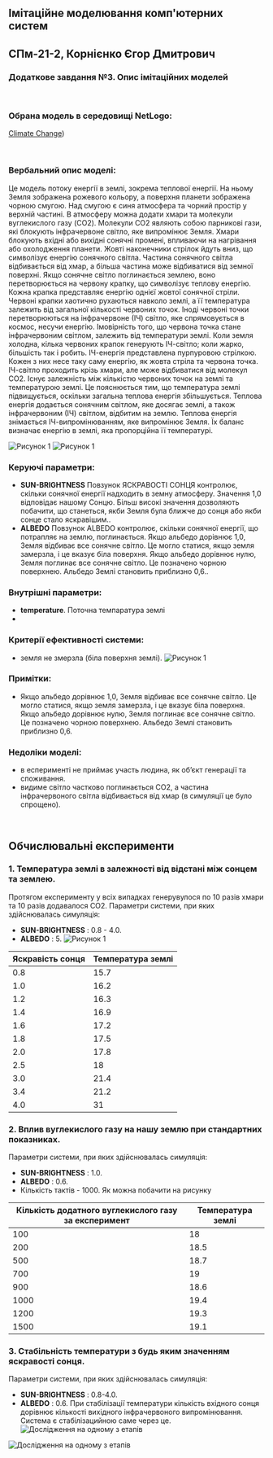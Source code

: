 ## Імітаційне моделювання комп'ютерних систем
## СПм-21-2, **Корнієнко Єгор Дмитрович**
### Додаткове завдання №**3**. Опис імітаційних моделей

<br>

### Обрана модель в середовищі NetLogo:
[Climate Change]([[http://www.netlogoweb.org/launch#http://www.netlogoweb.org/assets/modelslib/Sample%20Models/Biology/Moths.nlogo](http://www.netlogoweb.org/launch#http://www.netlogoweb.org/assets/modelslib/Sample%20Models/Earth%20Science/Climate%20Change.nlogo)]))

<br>

### Вербальний опис моделі:
Це модель потоку енергії в землі, зокрема теплової енергії. На ньому Земля зображена рожевого кольору, а поверхня планети зображена чорною смугою. Над смугою є синя атмосфера та чорний простір у верхній частині. В атмосферу можна додати хмари та молекули вуглекислого газу (CO2). Молекули CO2 являють собою парникові гази, які блокують інфрачервоне світло, яке випромінює Земля. Хмари блокують вхідні або вихідні сонячні промені, впливаючи на нагрівання або охолодження планети.
Жовті наконечники стрілок йдуть вниз, що символізує енергію сонячного світла. Частина сонячного світла відбивається від хмар, а більша частина може відбиватися від земної поверхні.
Якщо сонячне світло поглинається землею, воно перетворюється на червону крапку, що символізує теплову енергію. Кожна крапка представляє енергію однієї жовтої сонячної стріли. Червоні крапки хаотично рухаються навколо землі, а її температура залежить від загальної кількості червоних точок.
Іноді червоні точки перетворюються на інфрачервоне (ІЧ) світло, яке спрямовується в космос, несучи енергію. Імовірність того, що червона точка стане інфрачервоним світлом, залежить від температури землі. Коли земля холодна, кілька червоних крапок генерують ІЧ-світло; коли жарко, більшість так і робить. ІЧ-енергія представлена пурпуровою стрілкою. Кожен з них несе таку саму енергію, як жовта стріла та червона точка. ІЧ-світло проходить крізь хмари, але може відбиватися від молекул CO2.
Існує залежність між кількістю червоних точок на землі та температурою землі. Це пояснюється тим, що температура землі підвищується, оскільки загальна теплова енергія збільшується. Теплова енергія додається сонячним світлом, яке досягає землі, а також інфрачервоним (ІЧ) світлом, відбитим на землю. Теплова енергія знімається ІЧ-випромінюванням, яке випромінює Земля. Їх баланс визначає енергію в землі, яка пропорційна її температурі.

![Рисунок 1](at-3-1.jpg)
![Рисунок 1](at-3-2.jpg)

### Керуючі параметри:
- **SUN-BRIGHTNESS** Повзунок ЯСКРАВОСТІ СОНЦЯ контролює, скільки сонячної енергії надходить в земну атмосферу. Значення 1,0 відповідає нашому Сонцю. Більш високі значення дозволяють побачити, що станеться, якби Земля була ближче до сонця або якби сонце стало яскравішим..
- **ALBEDO** Повзунок ALBEDO контролює, скільки сонячної енергії, що потрапляє на землю, поглинається. Якщо альбедо дорівнює 1,0, Земля відбиває все сонячне світло. Це могло статися, якщо земля замерзла, і це вказує біла поверхня. Якщо альбедо дорівнює нулю, Земля поглинає все сонячне світло. Це позначено чорною поверхнею. Альбедо Землі становить приблизно 0,6..

### Внутрішні параметри:
- **temperature**. Поточна темпаратура землі
- 
### Критерії ефективності системи:
- земля не змерзла (біла поверхня землі).
![Рисунок 1](at-3-3.jpg)

### Примітки:
- Якщо альбедо дорівнює 1,0, Земля відбиває все сонячне світло. Це могло статися, якщо земля замерзла, і це вказує біла поверхня. Якщо альбедо дорівнює нулю, Земля поглинає все сонячне світло. Це позначено чорною поверхнею. Альбедо Землі становить приблизно 0,6.

### Недоліки моделі:
- в есперименті не приймає участь людина, як обʼєкт генерації та споживання.
- видиме світло частково поглинається CO2, а частина інфрачервоного світла відбивається від хмар (в симуляції це було спрощено).

<br>

## Обчислювальні експерименти

### 1. Температура землі в залежності від відстані між сонцем та землею.
Протягом експерименту у всіх випадках генерувулося по 10 разів хмари та 10 разів додавалося CO2.
Параметри системи, при яких здійснювалась симуляція:
- **SUN-BRIGHTNESS** : 0.8 - 4.0.
- **ALBEDO** : 5.
![Рисунок 1](at-3-4.jpg)

<table>
<thead>
<tr><th>Яскравість сонця</th><th>Температура землі</th></tr>
</thead>
<tbody>
<tr><td>0.8</td><td>15.7</td></tr>
<tr><td>1.0</td><td>16.2</td></tr>
<tr><td>1.2</td><td>16.3</td></tr>
<tr><td>1.4</td><td>16.9</td></tr>
<tr><td>1.6</td><td>17.2</td></tr>
<tr><td>1.8</td><td>17.5</td></tr>
<tr><td>2.0</td><td>17.8</td></tr>
<tr><td>2.5</td><td>18</td></tr>
<tr><td>3.0</td><td>21.4</td></tr>
<tr><td>3.4</td><td>21.2</td></tr>
<tr><td>4.0</td><td>31</td></tr>
</tbody>
</table>


### 2. Вплив вуглекислого газу на нашу землю при стандартних показниках.
Параметри системи, при яких здійснювалась симуляція:
- **SUN-BRIGHTNESS** : 1.0.
- **ALBEDO** : 0.6.
- Кількість тактів - 1000.
Як можна побачити на рисунку 

<table>
<thead>
<tr><th>Кількість додатного вуглекислого газу за експеримент</th><th>Температура землі</th></tr>
</thead>
<tbody>
<tr><td>100</td><td>18</td></tr>
<tr><td>200</td><td>18.5</td></tr>
<tr><td>500</td><td>18.7</td></tr>
<tr><td>700</td><td>19</td></tr>
<tr><td>900</td><td>18.6</td></tr>
<tr><td>1000</td><td>19.4</td></tr>
<tr><td>1200</td><td>19.3</td></tr>
<tr><td>1500</td><td>19.1</td></tr>
</tbody>
</table>


### 3. Стабільність температури з будь яким значенням яскравості сонця.
Параметри системи, при яких здійснювалась симуляція:
- **SUN-BRIGHTNESS** : 0.8-4.0.
- **ALBEDO** : 0.6.
При стабілізації температури кількість вхідного сонця дорівнює кількості вихідного інфрачервоного випромінювання.
Система є стабілізацийною саме через це.
![Дослідження на одному з етапів](at-3-5.jpg)

![Дослідження на одному з етапів](at-3-6.jpg)
